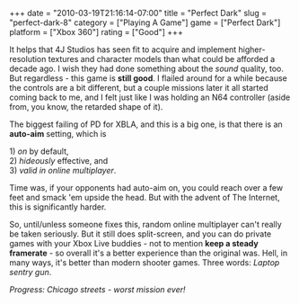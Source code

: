 +++
date = "2010-03-19T21:16:14-07:00"
title = "Perfect Dark"
slug = "perfect-dark-8"
category = ["Playing A Game"]
game = ["Perfect Dark"]
platform = ["Xbox 360"]
rating = ["Good"]
+++

It helps that 4J Studios has seen fit to acquire and implement higher-resolution textures and character models than what could be afforded a decade ago.  I wish they had done something about the <i>sound</i> quality, too.  But regardless - this game is <b>still good</b>.  I flailed around for a while because the controls are a bit different, but a couple missions later it all started coming back to me, and I felt just like I was holding an N64 controller (aside from, you know, the retarded shape of it).

The biggest failing of PD for XBLA, and this is a big one, is that there is an <b>auto-aim</b> setting, which is

1\) <i>on</i> by default,  
2\) <i>hideously</i> effective, and  
3\) <i>valid in online multiplayer</i>.

Time was, if your opponents had auto-aim on, you could reach over a few feet and smack 'em upside the head.  But with the advent of The Internet, this is significantly harder.

So, until/unless someone fixes this, random online multiplayer can't really be taken seriously.  But it still does split-screen, and you can do private games with your Xbox Live buddies - not to mention <b>keep a steady framerate</b> - so overall it's a better experience than the original was.  Hell, in many ways, it's better than modern shooter games.  Three words: <i>Laptop sentry gun</i>.

<i>Progress: Chicago streets - worst mission ever!</i>